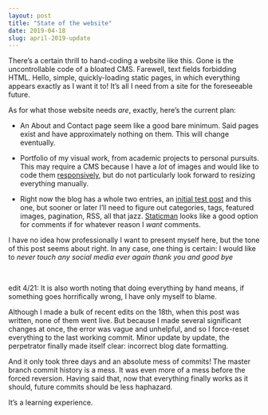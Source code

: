 ```yaml
---
layout: post
title: "State of the website"
date: 2019-04-18
slug: april-2019-update
---
```

There’s a certain thrill to hand-coding a website like this.<!--more--> Gone is the uncontrollable code of a bloated CMS. Farewell, text fields forbidding HTML. Hello, simple, quickly-loading static pages, in which everything appears exactly as I want it to! It’s all I need from a site for the foreseeable future.

As for what those website needs *are*, exactly, here’s the current plan:

- An About and Contact page seem like a good bare minimum. Said pages exist and have approximately nothing on them. This will change eventually.

- Portfolio of my visual work, from academic projects to personal pursuits. This may require a CMS because I have a *lot* of images and would like to code them [responsively](//www.w3schools.com/tags/tag_picture.asp), but do not particularly look forward to resizing everything manually.

- Right now the blog has a whole two entries, an [initial test post](/blog/here-goes-nothin) and this one, but sooner or later I’ll need to figure out categories, tags, featured images, pagination, RSS, all that jazz. [Staticman](//staticman.net) looks like a good option for comments if for whatever reason I *want* comments.

I have no idea how professionally I want to present myself here, but the tone of this post seems about right. In any case, one thing is certain: I would like to *never touch any social media ever again thank you and good bye*

&nbsp;

edit 4/21: It is also worth noting that doing everything by hand means, if something goes horrifically wrong, I have only myself to blame.

Although I made a bulk of recent edits on the 18th, when this post was written, none of them went live. But because I made several significant changes at once, the error was vague and unhelpful, and so I force-reset everything to the last working commit. Minor update by update, the perpetrator finally made itself clear: incorrect blog date formatting.

And it only took three days and an absolute mess of commits! The master branch commit history is a mess. It was even more of a mess before the forced reversion. Having said that, now that everything finally works as it should, future commits should be less haphazard.

It’s a learning experience.